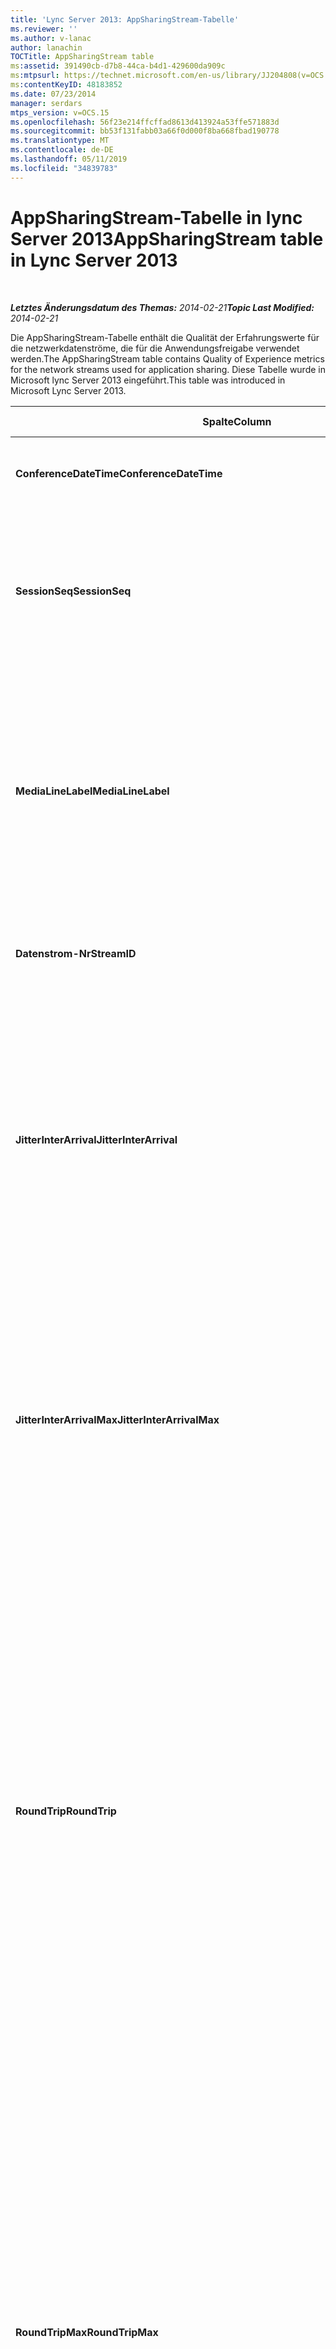 ```yaml
---
title: 'Lync Server 2013: AppSharingStream-Tabelle'
ms.reviewer: ''
ms.author: v-lanac
author: lanachin
TOCTitle: AppSharingStream table
ms:assetid: 391490cb-d7b8-44ca-b4d1-429600da909c
ms:mtpsurl: https://technet.microsoft.com/en-us/library/JJ204808(v=OCS.15)
ms:contentKeyID: 48183852
ms.date: 07/23/2014
manager: serdars
mtps_version: v=OCS.15
ms.openlocfilehash: 56f23e214ffcffad8613d413924a53ffe571883d
ms.sourcegitcommit: bb53f131fabb03a66f0d000f8ba668fbad190778
ms.translationtype: MT
ms.contentlocale: de-DE
ms.lasthandoff: 05/11/2019
ms.locfileid: "34839783"
---
```

<div data-xmlns="http://www.w3.org/1999/xhtml">

<div class="topic" data-xmlns="http://www.w3.org/1999/xhtml" data-msxsl="urn:schemas-microsoft-com:xslt" data-cs="http://msdn.microsoft.com/en-us/">

<div data-asp="http://msdn2.microsoft.com/asp">

# <a name="appsharingstream-table-in-lync-server-2013"></a><span data-ttu-id="c2d9e-102">AppSharingStream-Tabelle in lync Server 2013</span><span class="sxs-lookup"><span data-stu-id="c2d9e-102">AppSharingStream table in Lync Server 2013</span></span>

</div>

<div id="mainSection">

<div id="mainBody">

<span> </span>

<span data-ttu-id="c2d9e-103">_**Letztes Änderungsdatum des Themas:** 2014-02-21_</span><span class="sxs-lookup"><span data-stu-id="c2d9e-103">_**Topic Last Modified:** 2014-02-21_</span></span>

<span data-ttu-id="c2d9e-104">Die AppSharingStream-Tabelle enthält die Qualität der Erfahrungswerte für die netzwerkdatenströme, die für die Anwendungsfreigabe verwendet werden.</span><span class="sxs-lookup"><span data-stu-id="c2d9e-104">The AppSharingStream table contains Quality of Experience metrics for the network streams used for application sharing.</span></span> <span data-ttu-id="c2d9e-105">Diese Tabelle wurde in Microsoft lync Server 2013 eingeführt.</span><span class="sxs-lookup"><span data-stu-id="c2d9e-105">This table was introduced in Microsoft Lync Server 2013.</span></span>


<table>
<colgroup>
<col style="width: 25%" />
<col style="width: 25%" />
<col style="width: 25%" />
<col style="width: 25%" />
</colgroup>
<thead>
<tr class="header">
<th><span data-ttu-id="c2d9e-106"><strong>Spalte</strong></span><span class="sxs-lookup"><span data-stu-id="c2d9e-106"><strong>Column</strong></span></span></th>
<th><span data-ttu-id="c2d9e-107"><strong>Datentyp</strong></span><span class="sxs-lookup"><span data-stu-id="c2d9e-107"><strong>Data Type</strong></span></span></th>
<th><span data-ttu-id="c2d9e-108"><strong>Schlüssel/Index</strong></span><span class="sxs-lookup"><span data-stu-id="c2d9e-108"><strong>Key/Index</strong></span></span></th>
<th><span data-ttu-id="c2d9e-109"><strong>Details</strong></span><span class="sxs-lookup"><span data-stu-id="c2d9e-109"><strong>Details</strong></span></span></th>
</tr>
</thead>
<tbody>
<tr class="odd">
<td><p><span data-ttu-id="c2d9e-110"><strong>ConferenceDateTime</strong></span><span class="sxs-lookup"><span data-stu-id="c2d9e-110"><strong>ConferenceDateTime</strong></span></span></p></td>
<td><p><span data-ttu-id="c2d9e-111">DateTime</span><span class="sxs-lookup"><span data-stu-id="c2d9e-111">dateTime</span></span></p></td>
<td><p><span data-ttu-id="c2d9e-112">Primär, fremd</span><span class="sxs-lookup"><span data-stu-id="c2d9e-112">Primary, Foreign</span></span></p></td>
<td><p><span data-ttu-id="c2d9e-113">Das Datum und die Uhrzeit, zu der die Sitzung gestartet wurde.</span><span class="sxs-lookup"><span data-stu-id="c2d9e-113">Date and time that the session started.</span></span></p></td>
</tr>
<tr class="even">
<td><p><span data-ttu-id="c2d9e-114"><strong>SessionSeq</strong></span><span class="sxs-lookup"><span data-stu-id="c2d9e-114"><strong>SessionSeq</strong></span></span></p></td>
<td><p><span data-ttu-id="c2d9e-115">int</span><span class="sxs-lookup"><span data-stu-id="c2d9e-115">int</span></span></p></td>
<td><p><span data-ttu-id="c2d9e-116">Primär, fremd</span><span class="sxs-lookup"><span data-stu-id="c2d9e-116">Primary, Foreign</span></span></p></td>
<td><p><span data-ttu-id="c2d9e-117">Sequenzielle Kennung, die verwendet wird, um zwischen Sitzungen zu unterscheiden, die am gleichen Datum und zur gleichen Zeit gestartet wurden.</span><span class="sxs-lookup"><span data-stu-id="c2d9e-117">Sequential identifier used to distinguish between sessions that started on the same date and at the same time.</span></span></p></td>
</tr>
<tr class="odd">
<td><p><span data-ttu-id="c2d9e-118"><strong>MediaLineLabel</strong></span><span class="sxs-lookup"><span data-stu-id="c2d9e-118"><strong>MediaLineLabel</strong></span></span></p></td>
<td><p><span data-ttu-id="c2d9e-119">tinyint</span><span class="sxs-lookup"><span data-stu-id="c2d9e-119">tinyint</span></span></p></td>
<td><p><span data-ttu-id="c2d9e-120">Primär, fremd</span><span class="sxs-lookup"><span data-stu-id="c2d9e-120">Primary, Foreign</span></span></p></td>
<td><p><span data-ttu-id="c2d9e-121">Stellt den Typ der im Anruf verwendeten Videozeile dar.</span><span class="sxs-lookup"><span data-stu-id="c2d9e-121">Represents the type of video line used in the call.</span></span> <span data-ttu-id="c2d9e-122">Gültige Werte sind:</span><span class="sxs-lookup"><span data-stu-id="c2d9e-122">Allowed values are:</span></span></p>
<ul>
<li><p><span data-ttu-id="c2d9e-123">0 – Audio</span><span class="sxs-lookup"><span data-stu-id="c2d9e-123">0 – Audio</span></span></p></li>
<li><p><span data-ttu-id="c2d9e-124">1 – Video</span><span class="sxs-lookup"><span data-stu-id="c2d9e-124">1 – Video</span></span></p></li>
<li><p><span data-ttu-id="c2d9e-125">2 – Panorama Video</span><span class="sxs-lookup"><span data-stu-id="c2d9e-125">2 – Panoramic video</span></span></p></li>
<li><p><span data-ttu-id="c2d9e-126">3 – Anwendung/Desktop Freigabe</span><span class="sxs-lookup"><span data-stu-id="c2d9e-126">3 –Application/Desktop Sharing</span></span></p></li>
</ul></td>
</tr>
<tr class="even">
<td><p><span data-ttu-id="c2d9e-127"><strong>Datenstrom-Nr</strong></span><span class="sxs-lookup"><span data-stu-id="c2d9e-127"><strong>StreamID</strong></span></span></p></td>
<td><p><span data-ttu-id="c2d9e-128">int</span><span class="sxs-lookup"><span data-stu-id="c2d9e-128">int</span></span></p></td>
<td><p><span data-ttu-id="c2d9e-129">Primary</span><span class="sxs-lookup"><span data-stu-id="c2d9e-129">Primary</span></span></p></td>
<td><p><span data-ttu-id="c2d9e-130">Eindeutiger Bezeichner des Anwendungsfreigabe Datenstroms.</span><span class="sxs-lookup"><span data-stu-id="c2d9e-130">Unique identifier of the application sharing stream.</span></span></p></td>
</tr>
<tr class="odd">
<td><p><span data-ttu-id="c2d9e-131"><strong>JitterInterArrival</strong></span><span class="sxs-lookup"><span data-stu-id="c2d9e-131"><strong>JitterInterArrival</strong></span></span></p></td>
<td><p><span data-ttu-id="c2d9e-132">int</span><span class="sxs-lookup"><span data-stu-id="c2d9e-132">int</span></span></p></td>
<td></td>
<td><p><span data-ttu-id="c2d9e-133">Der durchschnittliche Jitter, der zwischen dem Eintreffen von RTP-Paketen ermittelt wurde.</span><span class="sxs-lookup"><span data-stu-id="c2d9e-133">Average jitter detected between RTP packet arrivals.</span></span> <span data-ttu-id="c2d9e-134">(Jitter ist ein Maß für die &quot;Zittern&quot; eines Anrufs.) Starke Jitterwerte werden in der Regel durch Überlastung oder einen überladenen Medienserver verursacht, was zu verzerrten oder verlorenen Audiodaten führt.</span><span class="sxs-lookup"><span data-stu-id="c2d9e-134">(Jitter is a measure of the &quot;shakiness&quot; of a call.) High jitter values are typically caused by congestion or an overloaded media server, and result in distorted or lost audio.</span></span></p></td>
</tr>
<tr class="even">
<td><p><span data-ttu-id="c2d9e-135"><strong>JitterInterArrivalMax</strong></span><span class="sxs-lookup"><span data-stu-id="c2d9e-135"><strong>JitterInterArrivalMax</strong></span></span></p></td>
<td><p><span data-ttu-id="c2d9e-136">int</span><span class="sxs-lookup"><span data-stu-id="c2d9e-136">int</span></span></p></td>
<td></td>
<td><p><span data-ttu-id="c2d9e-137">Maximaler Jitter zwischen den Ankünften des RTP-Pakets.</span><span class="sxs-lookup"><span data-stu-id="c2d9e-137">Maximum jitter detected between RTP packet arrivals.</span></span> <span data-ttu-id="c2d9e-138">(Jitter ist ein Maß für die &quot;Zittern&quot; eines Anrufs.) Starke Jitterwerte werden in der Regel durch Überlastung oder einen überladenen Medienserver verursacht, was zu verzerrten oder verlorenen Audiodaten führt.</span><span class="sxs-lookup"><span data-stu-id="c2d9e-138">(Jitter is a measure of the &quot;shakiness&quot; of a call.) High jitter values are typically caused by congestion or an overloaded media server, and result in distorted or lost audio.</span></span></p></td>
</tr>
<tr class="odd">
<td><p><span data-ttu-id="c2d9e-139"><strong>RoundTrip</strong></span><span class="sxs-lookup"><span data-stu-id="c2d9e-139"><strong>RoundTrip</strong></span></span></p></td>
<td><p><span data-ttu-id="c2d9e-140">int</span><span class="sxs-lookup"><span data-stu-id="c2d9e-140">int</span></span></p></td>
<td></td>
<td><p><span data-ttu-id="c2d9e-p105">Die durchschnittliche Zeit (in Millisekunden), die ein RTP-Paket (Real-Time Transport-Protokoll) benötigt, um zu einem anderen Endpunkt und wieder zurück zu gelangen. Eine Roundtripzeit von 200 ms oder weniger gilt als akzeptable Qualität.</span><span class="sxs-lookup"><span data-stu-id="c2d9e-p105">Average amount of (in milliseconds) required for a Real-Time Transport Protocol packet to travel to another endpoint and then back. Round-trip times of 200 milliseconds or less are considered of acceptable quality.</span></span></p>
<p><span data-ttu-id="c2d9e-p106">Hohe Roundtripwerte können durch internationale Anrufweiterleitung, eine falsche Routingkonfiguration oder einen überlasteten Medienserver verursacht werden. Sie führen zu Problemen bei bidirektionalen Echtzeit-Audiounterhaltungen.</span><span class="sxs-lookup"><span data-stu-id="c2d9e-p106">High round-trip values can be caused by international call routing; a routing misconfiguration; or an overloaded media server. High round-trip times result in difficulties with two-way, real-time audio conversations.</span></span></p></td>
</tr>
<tr class="even">
<td><p><span data-ttu-id="c2d9e-145"><strong>RoundTripMax</strong></span><span class="sxs-lookup"><span data-stu-id="c2d9e-145"><strong>RoundTripMax</strong></span></span></p></td>
<td><p><span data-ttu-id="c2d9e-146">int</span><span class="sxs-lookup"><span data-stu-id="c2d9e-146">int</span></span></p></td>
<td></td>
<td><p><span data-ttu-id="c2d9e-147">Der Höchstbetrag (in Millisekunden), der für ein echt Zeit Transport Protokoll Paket erforderlich ist, um zu einem anderen Endpunkt zu wechseln und dann zurückzukehren.</span><span class="sxs-lookup"><span data-stu-id="c2d9e-147">Maximum amount of (in milliseconds) required for a Real-Time Transport Protocol packet to travel to another endpoint and then back.</span></span> <span data-ttu-id="c2d9e-148">Eine Roundtripzeit von 200 ms oder weniger gilt als akzeptable Qualität.</span><span class="sxs-lookup"><span data-stu-id="c2d9e-148">Round-trip times of 200 milliseconds or less are considered of acceptable quality.</span></span></p>
<p><span data-ttu-id="c2d9e-p108">Hohe Roundtripwerte können durch internationale Anrufweiterleitung, eine falsche Routingkonfiguration oder einen überlasteten Medienserver verursacht werden. Sie führen zu Problemen bei bidirektionalen Echtzeit-Audiounterhaltungen.</span><span class="sxs-lookup"><span data-stu-id="c2d9e-p108">High round-trip values can be caused by international call routing; a routing misconfiguration; or an overloaded media server. High round-trip times result in difficulties with two-way, real-time audio conversations.</span></span></p></td>
</tr>
<tr class="odd">
<td><p><span data-ttu-id="c2d9e-151"><strong>PacketLossRate</strong></span><span class="sxs-lookup"><span data-stu-id="c2d9e-151"><strong>PacketLossRate</strong></span></span></p></td>
<td><p><span data-ttu-id="c2d9e-152">float</span><span class="sxs-lookup"><span data-stu-id="c2d9e-152">float</span></span></p></td>
<td></td>
<td><p><span data-ttu-id="c2d9e-p109">Die durchschnittliche Rate an RTP-Paketverlusten (Real-Time Transport-Protokoll; ein Protokoll für die Übertragung von Audio und Video über das Internet). Zu Paketverlusten kommt es, wenn RTP-Pakete ihr Ziel nicht erreichen. Hohe Verlustraten werden allgemein durch Überlastung, zu geringe Bandbreite, Funknetzüberlastung oder -interferenzen oder durch einen überlasteten Medienserver verursacht. Paketverluste führen in der Regel zu verzerrter oder unterbrochener Sprachübertragung.</span><span class="sxs-lookup"><span data-stu-id="c2d9e-p109">Average rate of Real-Time Transport Protocol (RTP) packet loss. (Packet loss occurs when RTP packets, a protocol used for transmitting audio and video across the Internet, failed to reach their destination.) High loss rates are generally caused by congestion; lack of bandwidth; wireless congestion or interference; or an overloaded media server. Packet loss typically results in distorted or lost audio.</span></span></p></td>
</tr>
<tr class="even">
<td><p><span data-ttu-id="c2d9e-156"><strong>PacketLossRateMax</strong></span><span class="sxs-lookup"><span data-stu-id="c2d9e-156"><strong>PacketLossRateMax</strong></span></span></p></td>
<td><p><span data-ttu-id="c2d9e-157">float</span><span class="sxs-lookup"><span data-stu-id="c2d9e-157">float</span></span></p></td>
<td></td>
<td><p><span data-ttu-id="c2d9e-158">Maximale Rate des RTP-Paketverlusts (Real-Time Transport Protocol).</span><span class="sxs-lookup"><span data-stu-id="c2d9e-158">Maximum rate of Real-Time Transport Protocol (RTP) packet loss.</span></span> <span data-ttu-id="c2d9e-159">(Paketverlust tritt auf, wenn RTP-Pakete, ein Protokoll, das für die Übertragung von Audio und Video über das Internet verwendet wird, das Ziel nicht erreicht haben.) In der Regel sind die großen Verlustraten auf Engpässe zurückzuführen. mangelnde Bandbreite; WLAN-Überlastung oder Störungen; oder einen überladenen Medienserver.</span><span class="sxs-lookup"><span data-stu-id="c2d9e-159">(Packet loss occurs when RTP packets, a protocol used for transmitting audio and video across the Internet, failed to reach their destination.) High loss rates are generally caused by congestion; lack of bandwidth; wireless congestion or interference; or an overloaded media server.</span></span> <span data-ttu-id="c2d9e-160">Paketverluste führen in der Regel zu verzerrter oder unterbrochener Sprachübertragung.</span><span class="sxs-lookup"><span data-stu-id="c2d9e-160">Packet loss typically results in distorted or lost audio.</span></span></p></td>
</tr>
<tr class="odd">
<td><p><span data-ttu-id="c2d9e-161"><strong>PacketUtilization</strong></span><span class="sxs-lookup"><span data-stu-id="c2d9e-161"><strong>PacketUtilization</strong></span></span></p></td>
<td><p><span data-ttu-id="c2d9e-162">int</span><span class="sxs-lookup"><span data-stu-id="c2d9e-162">int</span></span></p></td>
<td></td>
<td><p><span data-ttu-id="c2d9e-163">Die Anzahl der gesendeten Pakete.</span><span class="sxs-lookup"><span data-stu-id="c2d9e-163">Number of packets sent.</span></span></p></td>
</tr>
<tr class="even">
<td><p><span data-ttu-id="c2d9e-164"><strong>Bandbreite</strong></span><span class="sxs-lookup"><span data-stu-id="c2d9e-164"><strong>BandwidthEst</strong></span></span></p></td>
<td><p><span data-ttu-id="c2d9e-165">int</span><span class="sxs-lookup"><span data-stu-id="c2d9e-165">int</span></span></p></td>
<td></td>
<td><p><span data-ttu-id="c2d9e-166">Geschätzte einseitige Bandbreite, die am Ende der Sitzung zur Verfügung steht.</span><span class="sxs-lookup"><span data-stu-id="c2d9e-166">Estimated one-way bandwidth available at the end of the session.</span></span> <span data-ttu-id="c2d9e-167">In Bits pro Sekunde gemeldet.</span><span class="sxs-lookup"><span data-stu-id="c2d9e-167">Reported in bits per second.</span></span></p></td>
</tr>
<tr class="odd">
<td><p><span data-ttu-id="c2d9e-168"><strong>AppSharingPayloadDescription</strong></span><span class="sxs-lookup"><span data-stu-id="c2d9e-168"><strong>AppSharingPayloadDescription</strong></span></span></p></td>
<td><p><span data-ttu-id="c2d9e-169">int</span><span class="sxs-lookup"><span data-stu-id="c2d9e-169">int</span></span></p></td>
<td></td>
<td><p><span data-ttu-id="c2d9e-170">Beschreibung der Anwendungsfreigabe Nutzlast.</span><span class="sxs-lookup"><span data-stu-id="c2d9e-170">Description of the application sharing payload.</span></span></p></td>
</tr>
<tr class="even">
<td><p><span data-ttu-id="c2d9e-171"><strong>RelativeOneWayTotal</strong></span><span class="sxs-lookup"><span data-stu-id="c2d9e-171"><strong>RelativeOneWayTotal</strong></span></span></p></td>
<td><p><span data-ttu-id="c2d9e-172">float</span><span class="sxs-lookup"><span data-stu-id="c2d9e-172">float</span></span></p></td>
<td></td>
<td><p><span data-ttu-id="c2d9e-173">Gesamtzahl der unidirektionalen Latenzzeit.</span><span class="sxs-lookup"><span data-stu-id="c2d9e-173">Total amount of one-way latency.</span></span> <span data-ttu-id="c2d9e-174">Die relative unidirektionale Latenz misst die Verzögerung zwischen dem Client und dem Server.</span><span class="sxs-lookup"><span data-stu-id="c2d9e-174">Relative one-way latency measures the delay between the client and the server.</span></span></p></td>
</tr>
<tr class="odd">
<td><p><span data-ttu-id="c2d9e-175"><strong>RelativeOneWayAverage</strong></span><span class="sxs-lookup"><span data-stu-id="c2d9e-175"><strong>RelativeOneWayAverage</strong></span></span></p></td>
<td><p><span data-ttu-id="c2d9e-176">float</span><span class="sxs-lookup"><span data-stu-id="c2d9e-176">float</span></span></p></td>
<td></td>
<td><p><span data-ttu-id="c2d9e-177">Durchschnittliche Anzahl der unidirektionalen Latenzzeit.</span><span class="sxs-lookup"><span data-stu-id="c2d9e-177">Average amount of one-way latency.</span></span> <span data-ttu-id="c2d9e-178">Die relative unidirektionale Latenz misst die Verzögerung zwischen dem Client und dem Server.</span><span class="sxs-lookup"><span data-stu-id="c2d9e-178">Relative one-way latency measures the delay between the client and the server.</span></span></p></td>
</tr>
<tr class="even">
<td><p><span data-ttu-id="c2d9e-179"><strong>RelativeOneWayMax</strong></span><span class="sxs-lookup"><span data-stu-id="c2d9e-179"><strong>RelativeOneWayMax</strong></span></span></p></td>
<td><p><span data-ttu-id="c2d9e-180">float</span><span class="sxs-lookup"><span data-stu-id="c2d9e-180">float</span></span></p></td>
<td></td>
<td><p><span data-ttu-id="c2d9e-181">Maximale Anzahl von unidirektionalen Latenzzeiten.</span><span class="sxs-lookup"><span data-stu-id="c2d9e-181">Maximum amount of one-way latency.</span></span> <span data-ttu-id="c2d9e-182">Die relative unidirektionale Latenz misst die Verzögerung zwischen dem Client und dem Server.</span><span class="sxs-lookup"><span data-stu-id="c2d9e-182">Relative one-way latency measures the delay between the client and the server.</span></span></p></td>
</tr>
<tr class="odd">
<td><p><span data-ttu-id="c2d9e-183"><strong>RelativeOneWayBurstOccurrences</strong></span><span class="sxs-lookup"><span data-stu-id="c2d9e-183"><strong>RelativeOneWayBurstOccurrences</strong></span></span></p></td>
<td><p><span data-ttu-id="c2d9e-184">int</span><span class="sxs-lookup"><span data-stu-id="c2d9e-184">int</span></span></p></td>
<td></td>
<td><p><span data-ttu-id="c2d9e-185">Gesamtzahl der einseitigen Burst-Ereignisse.</span><span class="sxs-lookup"><span data-stu-id="c2d9e-185">Total one-way burst occurrences.</span></span> <span data-ttu-id="c2d9e-186">Eine "bursty"-Übertragung ist eine Übertragung, bei der Daten in unvorhersehbaren Bursts im Gegensatz zu einem unveränderlichen Datenstrom fließen.</span><span class="sxs-lookup"><span data-stu-id="c2d9e-186">A “bursty” transmission is a transmission where data flows in unpredictable bursts as opposed to a steady stream.</span></span> <span data-ttu-id="c2d9e-187">Diese Metrik misst den Datenfluss zwischen dem Client und dem Server.</span><span class="sxs-lookup"><span data-stu-id="c2d9e-187">This metric measures data flow between the client and the server.</span></span></p></td>
</tr>
<tr class="even">
<td><p><span data-ttu-id="c2d9e-188"><strong>RelativeOneWayBurstDensity</strong></span><span class="sxs-lookup"><span data-stu-id="c2d9e-188"><strong>RelativeOneWayBurstDensity</strong></span></span></p></td>
<td><p><span data-ttu-id="c2d9e-189">float</span><span class="sxs-lookup"><span data-stu-id="c2d9e-189">float</span></span></p></td>
<td></td>
<td><p><span data-ttu-id="c2d9e-190">Totale unidirektionale Burst Dichte.</span><span class="sxs-lookup"><span data-stu-id="c2d9e-190">Total one-way burst density.</span></span> <span data-ttu-id="c2d9e-191">Eine "bursty"-Übertragung ist eine Übertragung, bei der Daten in unvorhersehbaren Bursts im Gegensatz zu einem unveränderlichen Datenstrom fließen.</span><span class="sxs-lookup"><span data-stu-id="c2d9e-191">A “bursty” transmission is a transmission where data flows in unpredictable bursts as opposed to a steady stream.</span></span> <span data-ttu-id="c2d9e-192">Diese Metrik misst den Datenfluss zwischen dem Client und dem Server.</span><span class="sxs-lookup"><span data-stu-id="c2d9e-192">This metric measures data flow between the client and the server.</span></span></p></td>
</tr>
<tr class="odd">
<td><p><span data-ttu-id="c2d9e-193"><strong>RelativeOneWayBurstDuration</strong></span><span class="sxs-lookup"><span data-stu-id="c2d9e-193"><strong>RelativeOneWayBurstDuration</strong></span></span></p></td>
<td><p><span data-ttu-id="c2d9e-194">float</span><span class="sxs-lookup"><span data-stu-id="c2d9e-194">float</span></span></p></td>
<td></td>
<td><p><span data-ttu-id="c2d9e-195">Gesamtdauer des einseitigen Bursts.</span><span class="sxs-lookup"><span data-stu-id="c2d9e-195">Total one-way burst duration.</span></span> <span data-ttu-id="c2d9e-196">Eine "bursty"-Übertragung ist eine Übertragung, bei der Daten in unvorhersehbaren Bursts im Gegensatz zu einem unveränderlichen Datenstrom fließen.</span><span class="sxs-lookup"><span data-stu-id="c2d9e-196">A “bursty” transmission is a transmission where data flows in unpredictable bursts as opposed to a steady stream.</span></span> <span data-ttu-id="c2d9e-197">Diese Metrik misst den Datenfluss zwischen dem Client und dem Server.</span><span class="sxs-lookup"><span data-stu-id="c2d9e-197">This metric measures data flow between the client and the server.</span></span></p></td>
</tr>
<tr class="even">
<td><p><span data-ttu-id="c2d9e-198"><strong>RelativeOneWayGapOccurrences</strong></span><span class="sxs-lookup"><span data-stu-id="c2d9e-198"><strong>RelativeOneWayGapOccurrences</strong></span></span></p></td>
<td><p><span data-ttu-id="c2d9e-199">int</span><span class="sxs-lookup"><span data-stu-id="c2d9e-199">int</span></span></p></td>
<td></td>
<td><p><span data-ttu-id="c2d9e-200">Gesamtanzahl der einseitigen Lücken.</span><span class="sxs-lookup"><span data-stu-id="c2d9e-200">Total one-way gap occurrences.</span></span> <span data-ttu-id="c2d9e-201">Eine "bursty"-Übertragung ist eine Übertragung, bei der Daten in unvorhersehbaren Bursts im Gegensatz zu einem unveränderlichen Datenstrom fließen. Lücken deuten auf Verzögerungen zwischen diesen Bursts hin.</span><span class="sxs-lookup"><span data-stu-id="c2d9e-201">A “bursty” transmission is a transmission where data flows in unpredictable bursts as opposed to a steady stream; gaps indicate delays between these bursts.</span></span> <span data-ttu-id="c2d9e-202">Diese Metrik misst den Datenfluss zwischen dem Client und dem Server.</span><span class="sxs-lookup"><span data-stu-id="c2d9e-202">This metric measures data flow between the client and the server.</span></span></p></td>
</tr>
<tr class="odd">
<td><p><span data-ttu-id="c2d9e-203"><strong>RelativeOneWayGapDensity</strong></span><span class="sxs-lookup"><span data-stu-id="c2d9e-203"><strong>RelativeOneWayGapDensity</strong></span></span></p></td>
<td><p><span data-ttu-id="c2d9e-204">float</span><span class="sxs-lookup"><span data-stu-id="c2d9e-204">float</span></span></p></td>
<td></td>
<td><p><span data-ttu-id="c2d9e-205">Gesamtdichte für einseitigen Abstand.</span><span class="sxs-lookup"><span data-stu-id="c2d9e-205">Total one-way gap density.</span></span> <span data-ttu-id="c2d9e-206">Eine "bursty"-Übertragung ist eine Übertragung, bei der Daten in unvorhersehbaren Bursts im Gegensatz zu einem unveränderlichen Datenstrom fließen. Lücken deuten auf Verzögerungen zwischen diesen Bursts hin.</span><span class="sxs-lookup"><span data-stu-id="c2d9e-206">A “bursty” transmission is a transmission where data flows in unpredictable bursts as opposed to a steady stream; gaps indicate delays between these bursts.</span></span> <span data-ttu-id="c2d9e-207">Diese Metrik misst den Datenfluss zwischen dem Client und dem Server.</span><span class="sxs-lookup"><span data-stu-id="c2d9e-207">This metric measures data flow between the client and the server.</span></span></p></td>
</tr>
<tr class="even">
<td><p><span data-ttu-id="c2d9e-208"><strong>RelativeOneWayGapDuration</strong></span><span class="sxs-lookup"><span data-stu-id="c2d9e-208"><strong>RelativeOneWayGapDuration</strong></span></span></p></td>
<td><p><span data-ttu-id="c2d9e-209">float</span><span class="sxs-lookup"><span data-stu-id="c2d9e-209">float</span></span></p></td>
<td></td>
<td><p><span data-ttu-id="c2d9e-210">Gesamtdauer der einseitigen Lücke</span><span class="sxs-lookup"><span data-stu-id="c2d9e-210">Total one-way gap duration.</span></span> <span data-ttu-id="c2d9e-211">Eine "bursty"-Übertragung ist eine Übertragung, bei der Daten in unvorhersehbaren Bursts im Gegensatz zu einem unveränderlichen Datenstrom fließen. Lücken deuten auf Verzögerungen zwischen diesen Bursts hin.</span><span class="sxs-lookup"><span data-stu-id="c2d9e-211">A “bursty” transmission is a transmission where data flows in unpredictable bursts as opposed to a steady stream; gaps indicate delays between these bursts.</span></span> <span data-ttu-id="c2d9e-212">Diese Metrik misst den Datenfluss zwischen dem Client und dem Server.</span><span class="sxs-lookup"><span data-stu-id="c2d9e-212">This metric measures data flow between the client and the server.</span></span></p></td>
</tr>
<tr class="odd">
<td><p><span data-ttu-id="c2d9e-213"><strong>ApplicationSharingType</strong></span><span class="sxs-lookup"><span data-stu-id="c2d9e-213"><strong>ApplicationSharingType</strong></span></span></p></td>
<td><p><span data-ttu-id="c2d9e-214">varChar (256)</span><span class="sxs-lookup"><span data-stu-id="c2d9e-214">varChar(256)</span></span></p></td>
<td></td>
<td><p><span data-ttu-id="c2d9e-215">Anwendungsrolle (mitbenutzender oder Viewer) und Inhaltstyp.</span><span class="sxs-lookup"><span data-stu-id="c2d9e-215">Application role (Sharer or Viewer) and content type.</span></span></p></td>
</tr>
<tr class="even">
<td><p><span data-ttu-id="c2d9e-216"><strong>RDPTileProcessingLatencyTotal</strong></span><span class="sxs-lookup"><span data-stu-id="c2d9e-216"><strong>RDPTileProcessingLatencyTotal</strong></span></span></p></td>
<td><p><span data-ttu-id="c2d9e-217">float</span><span class="sxs-lookup"><span data-stu-id="c2d9e-217">float</span></span></p></td>
<td></td>
<td><p><span data-ttu-id="c2d9e-218">Gesamtverarbeitungszeit für RDP-Kacheln (Remote Desktop Protocol).</span><span class="sxs-lookup"><span data-stu-id="c2d9e-218">Total processing time for remote desktop protocol (RDP) tiles.</span></span> <span data-ttu-id="c2d9e-219">Eine höhere Gesamtsumme entspricht einer längeren Verzögerung bei der Anzeige.</span><span class="sxs-lookup"><span data-stu-id="c2d9e-219">A higher total equates to a longer delay in the viewing experience.</span></span></p></td>
</tr>
<tr class="odd">
<td><p><span data-ttu-id="c2d9e-220"><strong>RDPTileProcessingLatencyAverage</strong></span><span class="sxs-lookup"><span data-stu-id="c2d9e-220"><strong>RDPTileProcessingLatencyAverage</strong></span></span></p></td>
<td><p><span data-ttu-id="c2d9e-221">float</span><span class="sxs-lookup"><span data-stu-id="c2d9e-221">float</span></span></p></td>
<td></td>
<td><p><span data-ttu-id="c2d9e-222">Durchschnittliche Verarbeitungszeit für RDP-Kacheln (Remote Desktop Protocol).</span><span class="sxs-lookup"><span data-stu-id="c2d9e-222">Average processing time for remote desktop protocol (RDP) tiles.</span></span> <span data-ttu-id="c2d9e-223">Eine höhere Gesamtsumme entspricht einer längeren Verzögerung bei der Anzeige.</span><span class="sxs-lookup"><span data-stu-id="c2d9e-223">A higher total equates to a longer delay in the viewing experience.</span></span></p></td>
</tr>
<tr class="even">
<td><p><span data-ttu-id="c2d9e-224"><strong>RDPTileProcessingLatencyMax</strong></span><span class="sxs-lookup"><span data-stu-id="c2d9e-224"><strong>RDPTileProcessingLatencyMax</strong></span></span></p></td>
<td><p><span data-ttu-id="c2d9e-225">float</span><span class="sxs-lookup"><span data-stu-id="c2d9e-225">float</span></span></p></td>
<td></td>
<td><p><span data-ttu-id="c2d9e-226">Maximale Verarbeitungszeit für RDP-Kacheln (Remote Desktop Protocol).</span><span class="sxs-lookup"><span data-stu-id="c2d9e-226">Maximum processing time for remote desktop protocol (RDP) tiles.</span></span> <span data-ttu-id="c2d9e-227">Eine höhere Gesamtsumme entspricht einer längeren Verzögerung bei der Anzeige.</span><span class="sxs-lookup"><span data-stu-id="c2d9e-227">A higher total equates to a longer delay in the viewing experience.</span></span></p></td>
</tr>
<tr class="odd">
<td><p><span data-ttu-id="c2d9e-228"><strong>RDPTileProcessingLatencyBurstOccurrences</strong></span><span class="sxs-lookup"><span data-stu-id="c2d9e-228"><strong>RDPTileProcessingLatencyBurstOccurrences</strong></span></span></p></td>
<td><p><span data-ttu-id="c2d9e-229">int</span><span class="sxs-lookup"><span data-stu-id="c2d9e-229">int</span></span></p></td>
<td></td>
<td><p><span data-ttu-id="c2d9e-230">Burst-Vorkommen in der Verarbeitungszeit für RDP-Kacheln (Remote Desktop Protocol).</span><span class="sxs-lookup"><span data-stu-id="c2d9e-230">Burst occurrences in the processing time for remote desktop protocol (RDP) tiles.</span></span> <span data-ttu-id="c2d9e-231">Eine "bursty"-Übertragung ist eine Übertragung, bei der Daten in unvorhersehbaren Bursts im Gegensatz zu einem unveränderlichen Datenstrom fließen.</span><span class="sxs-lookup"><span data-stu-id="c2d9e-231">A “bursty” transmission is a transmission where data flows in unpredictable bursts as opposed to a steady stream.</span></span></p></td>
</tr>
<tr class="even">
<td><p><span data-ttu-id="c2d9e-232"><strong>RDPTileProcessingLatencyBurstDensity</strong></span><span class="sxs-lookup"><span data-stu-id="c2d9e-232"><strong>RDPTileProcessingLatencyBurstDensity</strong></span></span></p></td>
<td><p><span data-ttu-id="c2d9e-233">float</span><span class="sxs-lookup"><span data-stu-id="c2d9e-233">float</span></span></p></td>
<td></td>
<td><p><span data-ttu-id="c2d9e-234">Burst Dichte in der Verarbeitungszeit für RDP-Kacheln (Remote Desktop Protocol).</span><span class="sxs-lookup"><span data-stu-id="c2d9e-234">Burst density in the processing time for remote desktop protocol (RDP) tiles.</span></span> <span data-ttu-id="c2d9e-235">Eine "bursty"-Übertragung ist eine Übertragung, bei der Daten in unvorhersehbaren Bursts im Gegensatz zu einem unveränderlichen Datenstrom fließen.</span><span class="sxs-lookup"><span data-stu-id="c2d9e-235">A “bursty” transmission is a transmission where data flows in unpredictable bursts as opposed to a steady stream.</span></span></p></td>
</tr>
<tr class="odd">
<td><p><span data-ttu-id="c2d9e-236"><strong>RDPTileProcessingLatencyBurstDuration</strong></span><span class="sxs-lookup"><span data-stu-id="c2d9e-236"><strong>RDPTileProcessingLatencyBurstDuration</strong></span></span></p></td>
<td><p><span data-ttu-id="c2d9e-237">float</span><span class="sxs-lookup"><span data-stu-id="c2d9e-237">float</span></span></p></td>
<td></td>
<td><p><span data-ttu-id="c2d9e-238">Burst Dauer in der Verarbeitungszeit für RDP-Kacheln (Remote Desktop Protocol).</span><span class="sxs-lookup"><span data-stu-id="c2d9e-238">Burst duration in the processing time for remote desktop protocol (RDP) tiles.</span></span> <span data-ttu-id="c2d9e-239">Eine "bursty"-Übertragung ist eine Übertragung, bei der Daten in unvorhersehbaren Bursts im Gegensatz zu einem unveränderlichen Datenstrom fließen.</span><span class="sxs-lookup"><span data-stu-id="c2d9e-239">A “bursty” transmission is a transmission where data flows in unpredictable bursts as opposed to a steady stream.</span></span></p></td>
</tr>
<tr class="even">
<td><p><span data-ttu-id="c2d9e-240"><strong>RDPTileProcessingLatencyGapOccurrences</strong></span><span class="sxs-lookup"><span data-stu-id="c2d9e-240"><strong>RDPTileProcessingLatencyGapOccurrences</strong></span></span></p></td>
<td><p><span data-ttu-id="c2d9e-241">int</span><span class="sxs-lookup"><span data-stu-id="c2d9e-241">int</span></span></p></td>
<td></td>
<td><p><span data-ttu-id="c2d9e-242">Lücken Vorkommen in der Verarbeitungszeit für RDP-Kacheln (Remote Desktop Protocol).</span><span class="sxs-lookup"><span data-stu-id="c2d9e-242">Gap occurrences in the processing time for remote desktop protocol (RDP) tiles.</span></span></p></td>
</tr>
<tr class="odd">
<td><p><span data-ttu-id="c2d9e-243"><strong>RDPTileProcessingLatencyGapDensity</strong></span><span class="sxs-lookup"><span data-stu-id="c2d9e-243"><strong>RDPTileProcessingLatencyGapDensity</strong></span></span></p></td>
<td><p><span data-ttu-id="c2d9e-244">float</span><span class="sxs-lookup"><span data-stu-id="c2d9e-244">float</span></span></p></td>
<td></td>
<td><p><span data-ttu-id="c2d9e-245">Lücken Dichte in der Verarbeitungszeit für RDP-Kacheln (Remote Desktop Protocol).</span><span class="sxs-lookup"><span data-stu-id="c2d9e-245">Gap density in the processing time for remote desktop protocol (RDP) tiles.</span></span> <span data-ttu-id="c2d9e-246">Eine geringe Spalt Dichte entspricht einer besseren Anzeige Erfahrung.</span><span class="sxs-lookup"><span data-stu-id="c2d9e-246">Low gap density equates to a better viewing experience.</span></span></p></td>
</tr>
<tr class="even">
<td><p><span data-ttu-id="c2d9e-247"><strong>RDPTileProcessingLatencyGapDuration</strong></span><span class="sxs-lookup"><span data-stu-id="c2d9e-247"><strong>RDPTileProcessingLatencyGapDuration</strong></span></span></p></td>
<td><p><span data-ttu-id="c2d9e-248">float</span><span class="sxs-lookup"><span data-stu-id="c2d9e-248">float</span></span></p></td>
<td></td>
<td><p><span data-ttu-id="c2d9e-249">Lücken Dauer in der Verarbeitungszeit für RDP-Kacheln (Remote Desktop Protocol).</span><span class="sxs-lookup"><span data-stu-id="c2d9e-249">Gap duration in the processing time for remote desktop protocol (RDP) tiles.</span></span> <span data-ttu-id="c2d9e-250">Kurze Lücken dauern sind mit einer besseren Anzeige Erfahrung identisch.</span><span class="sxs-lookup"><span data-stu-id="c2d9e-250">Short gap durations equate to a better viewing experience.</span></span></p></td>
</tr>
<tr class="odd">
<td><p><span data-ttu-id="c2d9e-251"><strong>CaptureTileRateTotal</strong></span><span class="sxs-lookup"><span data-stu-id="c2d9e-251"><strong>CaptureTileRateTotal</strong></span></span></p></td>
<td><p><span data-ttu-id="c2d9e-252">float</span><span class="sxs-lookup"><span data-stu-id="c2d9e-252">float</span></span></p></td>
<td></td>
<td><p><span data-ttu-id="c2d9e-253">Gesamtrate der erfassten Kacheln (in Kacheln pro Sekunde)</span><span class="sxs-lookup"><span data-stu-id="c2d9e-253">Total rate of captured tiles (in tiles per second).</span></span></p></td>
</tr>
<tr class="even">
<td><p><span data-ttu-id="c2d9e-254"><strong>CaptureTileRateAverage</strong></span><span class="sxs-lookup"><span data-stu-id="c2d9e-254"><strong>CaptureTileRateAverage</strong></span></span></p></td>
<td><p><span data-ttu-id="c2d9e-255">float</span><span class="sxs-lookup"><span data-stu-id="c2d9e-255">float</span></span></p></td>
<td></td>
<td><p><span data-ttu-id="c2d9e-256">Durchschnittliche Rate der erfassten Kacheln (in Kacheln pro Sekunde)</span><span class="sxs-lookup"><span data-stu-id="c2d9e-256">Average rate of captured tiles (in tiles per second).</span></span></p></td>
</tr>
<tr class="odd">
<td><p><span data-ttu-id="c2d9e-257"><strong>CaptureTileRateMax</strong></span><span class="sxs-lookup"><span data-stu-id="c2d9e-257"><strong>CaptureTileRateMax</strong></span></span></p></td>
<td><p><span data-ttu-id="c2d9e-258">float</span><span class="sxs-lookup"><span data-stu-id="c2d9e-258">float</span></span></p></td>
<td></td>
<td><p><span data-ttu-id="c2d9e-259">Maximale Rate der erfassten Kacheln (in Kacheln pro Sekunde)</span><span class="sxs-lookup"><span data-stu-id="c2d9e-259">Maximum rate of captured tiles (in tiles per second).</span></span></p></td>
</tr>
<tr class="even">
<td><p><span data-ttu-id="c2d9e-260"><strong>CaptureTileRateBurstOccurrences</strong></span><span class="sxs-lookup"><span data-stu-id="c2d9e-260"><strong>CaptureTileRateBurstOccurrences</strong></span></span></p></td>
<td><p><span data-ttu-id="c2d9e-261">in t</span><span class="sxs-lookup"><span data-stu-id="c2d9e-261">in t</span></span></p></td>
<td></td>
<td><p><span data-ttu-id="c2d9e-262">Burst-Vorkommen in der Rate der erfassten Kacheln (in Kacheln pro Sekunde)</span><span class="sxs-lookup"><span data-stu-id="c2d9e-262">Burst occurrences in the rate of captured tiles (in tiles per second).</span></span></p></td>
</tr>
<tr class="odd">
<td><p><span data-ttu-id="c2d9e-263"><strong>CaptureTileRateBurstDensity</strong></span><span class="sxs-lookup"><span data-stu-id="c2d9e-263"><strong>CaptureTileRateBurstDensity</strong></span></span></p></td>
<td><p><span data-ttu-id="c2d9e-264">float</span><span class="sxs-lookup"><span data-stu-id="c2d9e-264">float</span></span></p></td>
<td></td>
<td><p><span data-ttu-id="c2d9e-265">Burst Dichte in der Rate der aufgenommenen Kacheln (in Kacheln pro Sekunde)</span><span class="sxs-lookup"><span data-stu-id="c2d9e-265">Burst density in the rate of captured tiles (in tiles per second).</span></span></p></td>
</tr>
<tr class="even">
<td><p><span data-ttu-id="c2d9e-266"><strong>CaptureTileRateBurstDuration</strong></span><span class="sxs-lookup"><span data-stu-id="c2d9e-266"><strong>CaptureTileRateBurstDuration</strong></span></span></p></td>
<td><p><span data-ttu-id="c2d9e-267">float</span><span class="sxs-lookup"><span data-stu-id="c2d9e-267">float</span></span></p></td>
<td></td>
<td><p><span data-ttu-id="c2d9e-268">Burst Dauer in der Rate der erfassten Kacheln (in Kacheln pro Sekunde)</span><span class="sxs-lookup"><span data-stu-id="c2d9e-268">Burst duration in the rate of captured tiles (in tiles per second).</span></span></p></td>
</tr>
<tr class="odd">
<td><p><span data-ttu-id="c2d9e-269"><strong>CaptureTileRateGapOccurrences</strong></span><span class="sxs-lookup"><span data-stu-id="c2d9e-269"><strong>CaptureTileRateGapOccurrences</strong></span></span></p></td>
<td><p><span data-ttu-id="c2d9e-270">int</span><span class="sxs-lookup"><span data-stu-id="c2d9e-270">int</span></span></p></td>
<td></td>
<td><p><span data-ttu-id="c2d9e-271">Lücken Vorkommen in der Rate der erfassten Kacheln (in Kacheln pro Sekunde)</span><span class="sxs-lookup"><span data-stu-id="c2d9e-271">Gap occurrences in the rate of captured tiles (in tiles per second).</span></span></p></td>
</tr>
<tr class="even">
<td><p><span data-ttu-id="c2d9e-272"><strong>CaptureTileRateGapDensity</strong></span><span class="sxs-lookup"><span data-stu-id="c2d9e-272"><strong>CaptureTileRateGapDensity</strong></span></span></p></td>
<td><p><span data-ttu-id="c2d9e-273">float</span><span class="sxs-lookup"><span data-stu-id="c2d9e-273">float</span></span></p></td>
<td></td>
<td><p><span data-ttu-id="c2d9e-274">Spalt Dichte in der Rate der erfassten Kacheln (in Kacheln pro Sekunde)</span><span class="sxs-lookup"><span data-stu-id="c2d9e-274">Gap density in the rate of captured tiles (in tiles per second).</span></span></p></td>
</tr>
<tr class="odd">
<td><p><span data-ttu-id="c2d9e-275"><strong>CaptureTileRateGapDuration</strong></span><span class="sxs-lookup"><span data-stu-id="c2d9e-275"><strong>CaptureTileRateGapDuration</strong></span></span></p></td>
<td><p><span data-ttu-id="c2d9e-276">float</span><span class="sxs-lookup"><span data-stu-id="c2d9e-276">float</span></span></p></td>
<td></td>
<td><p><span data-ttu-id="c2d9e-277">Dauer der Lücke in der Rate der erfassten Kacheln (in Kacheln pro Sekunde)</span><span class="sxs-lookup"><span data-stu-id="c2d9e-277">Gap duration in the rate of captured tiles (in tiles per second).</span></span></p></td>
</tr>
<tr class="even">
<td><p><span data-ttu-id="c2d9e-278"><strong>SpoiledTilePercentTotal</strong></span><span class="sxs-lookup"><span data-stu-id="c2d9e-278"><strong>SpoiledTilePercentTotal</strong></span></span></p></td>
<td><p><span data-ttu-id="c2d9e-279">float</span><span class="sxs-lookup"><span data-stu-id="c2d9e-279">float</span></span></p></td>
<td></td>
<td><p><span data-ttu-id="c2d9e-280">Der Gesamtprozentsatz des Inhalts, der den Betrachter nicht erreicht hat, aber stattdessen von neuem Inhalt verworfen und überschrieben wurde.</span><span class="sxs-lookup"><span data-stu-id="c2d9e-280">Total percentage of the content that did not reach the viewer but was instead discarded and overwritten by fresh content.</span></span></p></td>
</tr>
<tr class="odd">
<td><p><span data-ttu-id="c2d9e-281"><strong>SpoiledTilePercentAverage</strong></span><span class="sxs-lookup"><span data-stu-id="c2d9e-281"><strong>SpoiledTilePercentAverage</strong></span></span></p></td>
<td><p><span data-ttu-id="c2d9e-282">float</span><span class="sxs-lookup"><span data-stu-id="c2d9e-282">float</span></span></p></td>
<td></td>
<td><p><span data-ttu-id="c2d9e-283">Der durchschnittliche Prozentsatz des Inhalts, der den Betrachter nicht erreicht hat, aber stattdessen von neuem Inhalt verworfen und überschrieben wurde.</span><span class="sxs-lookup"><span data-stu-id="c2d9e-283">Average percentage of the content that did not reach the viewer but was instead discarded and overwritten by fresh content.</span></span></p></td>
</tr>
<tr class="even">
<td><p><span data-ttu-id="c2d9e-284"><strong>SpoiledTilePercentMax</strong></span><span class="sxs-lookup"><span data-stu-id="c2d9e-284"><strong>SpoiledTilePercentMax</strong></span></span></p></td>
<td><p><span data-ttu-id="c2d9e-285">float</span><span class="sxs-lookup"><span data-stu-id="c2d9e-285">float</span></span></p></td>
<td></td>
<td><p><span data-ttu-id="c2d9e-286">Der maximale Prozentsatz des Inhalts, der den Betrachter nicht erreicht hat, aber stattdessen von neuem Inhalt verworfen und überschrieben wurde.</span><span class="sxs-lookup"><span data-stu-id="c2d9e-286">Maximum percentage of the content that did not reach the viewer but was instead discarded and overwritten by fresh content.</span></span></p></td>
</tr>
<tr class="odd">
<td><p><span data-ttu-id="c2d9e-287"><strong>SpoiledTilePercentBurstOccurrences</strong></span><span class="sxs-lookup"><span data-stu-id="c2d9e-287"><strong>SpoiledTilePercentBurstOccurrences</strong></span></span></p></td>
<td><p><span data-ttu-id="c2d9e-288">int</span><span class="sxs-lookup"><span data-stu-id="c2d9e-288">int</span></span></p></td>
<td></td>
<td><p><span data-ttu-id="c2d9e-289">Burst-Vorkommen für den Inhalt, der den Betrachter nicht erreicht hat, aber stattdessen von neuem Inhalt verworfen und überschrieben wurde.</span><span class="sxs-lookup"><span data-stu-id="c2d9e-289">Burst occurrences for the content that did not reach the viewer but was instead discarded and overwritten by fresh content.</span></span></p></td>
</tr>
<tr class="even">
<td><p><span data-ttu-id="c2d9e-290"><strong>SpoiledTilePercentBurstDensity</strong></span><span class="sxs-lookup"><span data-stu-id="c2d9e-290"><strong>SpoiledTilePercentBurstDensity</strong></span></span></p></td>
<td><p><span data-ttu-id="c2d9e-291">float</span><span class="sxs-lookup"><span data-stu-id="c2d9e-291">float</span></span></p></td>
<td></td>
<td><p><span data-ttu-id="c2d9e-292">Burst Dichte für den Inhalt, der den Betrachter nicht erreicht hat, aber stattdessen von neuem Inhalt verworfen und überschrieben wurde.</span><span class="sxs-lookup"><span data-stu-id="c2d9e-292">Burst density for the content that did not reach the viewer but was instead discarded and overwritten by fresh content.</span></span></p></td>
</tr>
<tr class="odd">
<td><p><span data-ttu-id="c2d9e-293"><strong>SpoiledTilePercentBurstDuration</strong></span><span class="sxs-lookup"><span data-stu-id="c2d9e-293"><strong>SpoiledTilePercentBurstDuration</strong></span></span></p></td>
<td><p><span data-ttu-id="c2d9e-294">float</span><span class="sxs-lookup"><span data-stu-id="c2d9e-294">float</span></span></p></td>
<td></td>
<td><p><span data-ttu-id="c2d9e-295">Burst Dauer für den Inhalt, der den Betrachter nicht erreicht hat, aber stattdessen verworfen und durch neuen Inhalt überschrieben wurde.</span><span class="sxs-lookup"><span data-stu-id="c2d9e-295">Burst duration for the content that did not reach the viewer but was instead discarded and overwritten by fresh content.</span></span></p></td>
</tr>
<tr class="even">
<td><p><span data-ttu-id="c2d9e-296"><strong>SpoiledTilePercentGapOccurrences</strong></span><span class="sxs-lookup"><span data-stu-id="c2d9e-296"><strong>SpoiledTilePercentGapOccurrences</strong></span></span></p></td>
<td><p><span data-ttu-id="c2d9e-297">int</span><span class="sxs-lookup"><span data-stu-id="c2d9e-297">int</span></span></p></td>
<td></td>
<td><p><span data-ttu-id="c2d9e-298">Lücken auftreten für den Inhalt, der den Betrachter nicht erreicht hat, aber stattdessen von neuem Inhalt verworfen und überschrieben wurde.</span><span class="sxs-lookup"><span data-stu-id="c2d9e-298">Gap occurrences for the content that did not reach the viewer but was instead discarded and overwritten by fresh content.</span></span></p></td>
</tr>
<tr class="odd">
<td><p><span data-ttu-id="c2d9e-299"><strong>SpoiledTilePercentGapDensity</strong></span><span class="sxs-lookup"><span data-stu-id="c2d9e-299"><strong>SpoiledTilePercentGapDensity</strong></span></span></p></td>
<td><p><span data-ttu-id="c2d9e-300">float</span><span class="sxs-lookup"><span data-stu-id="c2d9e-300">float</span></span></p></td>
<td></td>
<td><p><span data-ttu-id="c2d9e-301">Lücken Dichte für den Inhalt, der den Betrachter nicht erreicht hat, aber stattdessen von neuem Inhalt verworfen und überschrieben wurde.</span><span class="sxs-lookup"><span data-stu-id="c2d9e-301">Gap density for the content that did not reach the viewer but was instead discarded and overwritten by fresh content.</span></span></p></td>
</tr>
<tr class="even">
<td><p><span data-ttu-id="c2d9e-302"><strong>SpoiledTilePercentGapDuration</strong></span><span class="sxs-lookup"><span data-stu-id="c2d9e-302"><strong>SpoiledTilePercentGapDuration</strong></span></span></p></td>
<td><p><span data-ttu-id="c2d9e-303">float</span><span class="sxs-lookup"><span data-stu-id="c2d9e-303">float</span></span></p></td>
<td></td>
<td><p><span data-ttu-id="c2d9e-304">Abstands Dauer für den Inhalt, der den Betrachter nicht erreicht hat, aber stattdessen von neuem Inhalt verworfen und überschrieben wurde.</span><span class="sxs-lookup"><span data-stu-id="c2d9e-304">Gap duration for the content that did not reach the viewer but was instead discarded and overwritten by fresh content.</span></span></p></td>
</tr>
<tr class="odd">
<td><p><span data-ttu-id="c2d9e-305"><strong>ScrapingFrameRateTotal</strong></span><span class="sxs-lookup"><span data-stu-id="c2d9e-305"><strong>ScrapingFrameRateTotal</strong></span></span></p></td>
<td><p><span data-ttu-id="c2d9e-306">float</span><span class="sxs-lookup"><span data-stu-id="c2d9e-306">float</span></span></p></td>
<td></td>
<td><p><span data-ttu-id="c2d9e-307">Gesamtzahl der Frames, die aus der grafikquelle ausgekratzt wurden.</span><span class="sxs-lookup"><span data-stu-id="c2d9e-307">Total number of frames scraped from the graphics source.</span></span></p></td>
</tr>
<tr class="even">
<td><p><span data-ttu-id="c2d9e-308"><strong>ScrapingFrameRateAverage</strong></span><span class="sxs-lookup"><span data-stu-id="c2d9e-308"><strong>ScrapingFrameRateAverage</strong></span></span></p></td>
<td><p><span data-ttu-id="c2d9e-309">float</span><span class="sxs-lookup"><span data-stu-id="c2d9e-309">float</span></span></p></td>
<td></td>
<td><p><span data-ttu-id="c2d9e-310">Die durchschnittliche Anzahl von Frames, die aus der grafikquelle ausgekratzt wurden.</span><span class="sxs-lookup"><span data-stu-id="c2d9e-310">Average number of frames scraped from the graphics source.</span></span></p></td>
</tr>
<tr class="odd">
<td><p><span data-ttu-id="c2d9e-311"><strong>ScrapingFrameRateMax</strong></span><span class="sxs-lookup"><span data-stu-id="c2d9e-311"><strong>ScrapingFrameRateMax</strong></span></span></p></td>
<td><p><span data-ttu-id="c2d9e-312">float</span><span class="sxs-lookup"><span data-stu-id="c2d9e-312">float</span></span></p></td>
<td></td>
<td><p><span data-ttu-id="c2d9e-313">Die maximale Anzahl von Frames, die aus der grafikquelle ausgekratzt wurden.</span><span class="sxs-lookup"><span data-stu-id="c2d9e-313">Maximum number of frames scraped from the graphics source.</span></span></p></td>
</tr>
<tr class="even">
<td><p><span data-ttu-id="c2d9e-314"><strong>ScrapingFrameRateBurstOccurrences</strong></span><span class="sxs-lookup"><span data-stu-id="c2d9e-314"><strong>ScrapingFrameRateBurstOccurrences</strong></span></span></p></td>
<td><p><span data-ttu-id="c2d9e-315">int</span><span class="sxs-lookup"><span data-stu-id="c2d9e-315">int</span></span></p></td>
<td></td>
<td><p><span data-ttu-id="c2d9e-316">Burst-Vorkommen in den Frames, die aus der grafikquelle ausgekratzt wurden.</span><span class="sxs-lookup"><span data-stu-id="c2d9e-316">Burst occurrences in the frames scraped from the graphics source.</span></span></p></td>
</tr>
<tr class="odd">
<td><p><span data-ttu-id="c2d9e-317"><strong>ScrapingFrameRateBurstDensity</strong></span><span class="sxs-lookup"><span data-stu-id="c2d9e-317"><strong>ScrapingFrameRateBurstDensity</strong></span></span></p></td>
<td><p><span data-ttu-id="c2d9e-318">float</span><span class="sxs-lookup"><span data-stu-id="c2d9e-318">float</span></span></p></td>
<td></td>
<td><p><span data-ttu-id="c2d9e-319">Burst Dichte in den Frames, die aus der grafikquelle ausgekratzt wurden.</span><span class="sxs-lookup"><span data-stu-id="c2d9e-319">Burst density in the frames scraped from the graphics source.</span></span></p></td>
</tr>
<tr class="even">
<td><p><span data-ttu-id="c2d9e-320"><strong>ScrapingFrameRateBurstDuration</strong></span><span class="sxs-lookup"><span data-stu-id="c2d9e-320"><strong>ScrapingFrameRateBurstDuration</strong></span></span></p></td>
<td><p><span data-ttu-id="c2d9e-321">float</span><span class="sxs-lookup"><span data-stu-id="c2d9e-321">float</span></span></p></td>
<td></td>
<td><p><span data-ttu-id="c2d9e-322">Burst Dauer in den Frames, die aus der grafikquelle ausgekratzt wurden.</span><span class="sxs-lookup"><span data-stu-id="c2d9e-322">Burst duration in the frames scraped from the graphics source.</span></span></p></td>
</tr>
<tr class="odd">
<td><p><span data-ttu-id="c2d9e-323"><strong>ScrapingFrameRateGapOccurrences</strong></span><span class="sxs-lookup"><span data-stu-id="c2d9e-323"><strong>ScrapingFrameRateGapOccurrences</strong></span></span></p></td>
<td><p><span data-ttu-id="c2d9e-324">int</span><span class="sxs-lookup"><span data-stu-id="c2d9e-324">int</span></span></p></td>
<td></td>
<td><p><span data-ttu-id="c2d9e-325">Lücken Vorkommen in den Frames, die aus der grafikquelle ausgekratzt wurden.</span><span class="sxs-lookup"><span data-stu-id="c2d9e-325">Gap occurrences in the frames scraped from the graphics source.</span></span></p></td>
</tr>
<tr class="even">
<td><p><span data-ttu-id="c2d9e-326"><strong>ScrapingFrameRateGapDensity</strong></span><span class="sxs-lookup"><span data-stu-id="c2d9e-326"><strong>ScrapingFrameRateGapDensity</strong></span></span></p></td>
<td><p><span data-ttu-id="c2d9e-327">float</span><span class="sxs-lookup"><span data-stu-id="c2d9e-327">float</span></span></p></td>
<td></td>
<td><p><span data-ttu-id="c2d9e-328">Spalt Dichte in den Frames, die aus der grafikquelle ausgekratzt wurden.</span><span class="sxs-lookup"><span data-stu-id="c2d9e-328">Gap density in the frames scraped from the graphics source.</span></span></p></td>
</tr>
<tr class="odd">
<td><p><span data-ttu-id="c2d9e-329"><strong>ScrapingFrameRateGapDuration</strong></span><span class="sxs-lookup"><span data-stu-id="c2d9e-329"><strong>ScrapingFrameRateGapDuration</strong></span></span></p></td>
<td><p><span data-ttu-id="c2d9e-330">float</span><span class="sxs-lookup"><span data-stu-id="c2d9e-330">float</span></span></p></td>
<td></td>
<td><p><span data-ttu-id="c2d9e-331">Lücken Dauer in den Frames, die aus der grafikquelle ausgekratzt wurden.</span><span class="sxs-lookup"><span data-stu-id="c2d9e-331">Gap duration in the frames scraped from the graphics source.</span></span></p></td>
</tr>
<tr class="even">
<td><p><span data-ttu-id="c2d9e-332"><strong>IncomingTileRateTotal</strong></span><span class="sxs-lookup"><span data-stu-id="c2d9e-332"><strong>IncomingTileRateTotal</strong></span></span></p></td>
<td><p><span data-ttu-id="c2d9e-333">float</span><span class="sxs-lookup"><span data-stu-id="c2d9e-333">float</span></span></p></td>
<td></td>
<td><p><span data-ttu-id="c2d9e-334">Gesamtzahl der eingehenden Bilder, wie Sie vom Betrachter empfangen wurden.</span><span class="sxs-lookup"><span data-stu-id="c2d9e-334">Total incoming frame rate as received by the viewer.</span></span></p></td>
</tr>
<tr class="odd">
<td><p><span data-ttu-id="c2d9e-335"><strong>IncomingTileRateAverage</strong></span><span class="sxs-lookup"><span data-stu-id="c2d9e-335"><strong>IncomingTileRateAverage</strong></span></span></p></td>
<td><p><span data-ttu-id="c2d9e-336">float</span><span class="sxs-lookup"><span data-stu-id="c2d9e-336">float</span></span></p></td>
<td></td>
<td><p><span data-ttu-id="c2d9e-337">Durchschnittliche eingehende Frame-Rate, wie Sie vom Betrachter empfangen wurde.</span><span class="sxs-lookup"><span data-stu-id="c2d9e-337">Average incoming frame rate as received by the viewer.</span></span></p></td>
</tr>
<tr class="even">
<td><p><span data-ttu-id="c2d9e-338"><strong>IncomingTileRateMax</strong></span><span class="sxs-lookup"><span data-stu-id="c2d9e-338"><strong>IncomingTileRateMax</strong></span></span></p></td>
<td><p><span data-ttu-id="c2d9e-339">float</span><span class="sxs-lookup"><span data-stu-id="c2d9e-339">float</span></span></p></td>
<td></td>
<td><p><span data-ttu-id="c2d9e-340">Die maximale eingehende Kachel Rate, wie Sie vom Betrachter empfangen wurde.</span><span class="sxs-lookup"><span data-stu-id="c2d9e-340">Maximum incoming tile rate as received by the viewer.</span></span></p></td>
</tr>
<tr class="odd">
<td><p><span data-ttu-id="c2d9e-341"><strong>IncomingTileRateBurstOccurrences</strong></span><span class="sxs-lookup"><span data-stu-id="c2d9e-341"><strong>IncomingTileRateBurstOccurrences</strong></span></span></p></td>
<td><p><span data-ttu-id="c2d9e-342">int</span><span class="sxs-lookup"><span data-stu-id="c2d9e-342">int</span></span></p></td>
<td></td>
<td><p><span data-ttu-id="c2d9e-343">Burst-Vorkommen in der eingehenden Kachel Rate, wie Sie vom Betrachter empfangen wurden.</span><span class="sxs-lookup"><span data-stu-id="c2d9e-343">Burst occurrences in the incoming tile rate as received by the viewer.</span></span></p></td>
</tr>
<tr class="even">
<td><p><span data-ttu-id="c2d9e-344"><strong>IncomingTileRateBurstDensity</strong></span><span class="sxs-lookup"><span data-stu-id="c2d9e-344"><strong>IncomingTileRateBurstDensity</strong></span></span></p></td>
<td><p><span data-ttu-id="c2d9e-345">float</span><span class="sxs-lookup"><span data-stu-id="c2d9e-345">float</span></span></p></td>
<td></td>
<td><p><span data-ttu-id="c2d9e-346">Burst Dichte in der eingehenden Kachel Rate, wie Sie vom Betrachter empfangen wurde.</span><span class="sxs-lookup"><span data-stu-id="c2d9e-346">Burst density in the incoming tile rate as received by the viewer.</span></span></p></td>
</tr>
<tr class="odd">
<td><p><span data-ttu-id="c2d9e-347"><strong>IncomingTileRateBurstDuration</strong></span><span class="sxs-lookup"><span data-stu-id="c2d9e-347"><strong>IncomingTileRateBurstDuration</strong></span></span></p></td>
<td><p><span data-ttu-id="c2d9e-348">float</span><span class="sxs-lookup"><span data-stu-id="c2d9e-348">float</span></span></p></td>
<td></td>
<td><p><span data-ttu-id="c2d9e-349">Burst Dauer in der eingehenden Kachel Rate, wie Sie vom Betrachter empfangen wurde.</span><span class="sxs-lookup"><span data-stu-id="c2d9e-349">Burst duration in the incoming tile rate as received by the viewer.</span></span></p></td>
</tr>
<tr class="even">
<td><p><span data-ttu-id="c2d9e-350"><strong>IncomingTileRateGapOccurrences</strong></span><span class="sxs-lookup"><span data-stu-id="c2d9e-350"><strong>IncomingTileRateGapOccurrences</strong></span></span></p></td>
<td><p><span data-ttu-id="c2d9e-351">int</span><span class="sxs-lookup"><span data-stu-id="c2d9e-351">int</span></span></p></td>
<td></td>
<td><p><span data-ttu-id="c2d9e-352">Lücken Vorkommen in der eingehenden Kachel Rate, wie Sie vom Betrachter empfangen wurden.</span><span class="sxs-lookup"><span data-stu-id="c2d9e-352">Gap occurrences in the incoming tile rate as received by the viewer.</span></span></p></td>
</tr>
<tr class="odd">
<td><p><span data-ttu-id="c2d9e-353"><strong>IncomingTileRateGapDensity</strong></span><span class="sxs-lookup"><span data-stu-id="c2d9e-353"><strong>IncomingTileRateGapDensity</strong></span></span></p></td>
<td><p><span data-ttu-id="c2d9e-354">float</span><span class="sxs-lookup"><span data-stu-id="c2d9e-354">float</span></span></p></td>
<td></td>
<td><p><span data-ttu-id="c2d9e-355">Abstands Dichte in der eingehenden Kachel Rate, wie Sie vom Betrachter empfangen wurde.</span><span class="sxs-lookup"><span data-stu-id="c2d9e-355">Gap density in the incoming tile rate as received by the viewer.</span></span></p></td>
</tr>
<tr class="even">
<td><p><span data-ttu-id="c2d9e-356"><strong>IncomingTileRateGapDuration</strong></span><span class="sxs-lookup"><span data-stu-id="c2d9e-356"><strong>IncomingTileRateGapDuration</strong></span></span></p></td>
<td><p><span data-ttu-id="c2d9e-357">float</span><span class="sxs-lookup"><span data-stu-id="c2d9e-357">float</span></span></p></td>
<td></td>
<td><p><span data-ttu-id="c2d9e-358">Lücken Dauer in der eingehenden Kachel Rate, wie Sie vom Betrachter empfangen wurde.</span><span class="sxs-lookup"><span data-stu-id="c2d9e-358">Gap duration in the incoming tile rate as received by the viewer.</span></span></p></td>
</tr>
<tr class="odd">
<td><p><span data-ttu-id="c2d9e-359"><strong>IncomingFrameRateTotal</strong></span><span class="sxs-lookup"><span data-stu-id="c2d9e-359"><strong>IncomingFrameRateTotal</strong></span></span></p></td>
<td><p><span data-ttu-id="c2d9e-360">float</span><span class="sxs-lookup"><span data-stu-id="c2d9e-360">float</span></span></p></td>
<td></td>
<td><p><span data-ttu-id="c2d9e-361">Gesamtzahl der eingehenden Bilder, wie Sie vom Betrachter empfangen wurden.</span><span class="sxs-lookup"><span data-stu-id="c2d9e-361">Total incoming frame rate as received by the viewer.</span></span></p></td>
</tr>
<tr class="even">
<td><p><span data-ttu-id="c2d9e-362"><strong>IncomingFrameRateAverage</strong></span><span class="sxs-lookup"><span data-stu-id="c2d9e-362"><strong>IncomingFrameRateAverage</strong></span></span></p></td>
<td><p><span data-ttu-id="c2d9e-363">float</span><span class="sxs-lookup"><span data-stu-id="c2d9e-363">float</span></span></p></td>
<td></td>
<td><p><span data-ttu-id="c2d9e-364">Durchschnittliche eingehende Frame-Rate, wie Sie vom Betrachter empfangen wurde.</span><span class="sxs-lookup"><span data-stu-id="c2d9e-364">Average incoming frame rate as received by the viewer.</span></span></p></td>
</tr>
<tr class="odd">
<td><p><span data-ttu-id="c2d9e-365"><strong>IncomingFrameRateMax</strong></span><span class="sxs-lookup"><span data-stu-id="c2d9e-365"><strong>IncomingFrameRateMax</strong></span></span></p></td>
<td><p><span data-ttu-id="c2d9e-366">float</span><span class="sxs-lookup"><span data-stu-id="c2d9e-366">float</span></span></p></td>
<td></td>
<td><p><span data-ttu-id="c2d9e-367">Die maximale eingehende Frame-Rate, wie Sie vom Betrachter empfangen wurde.</span><span class="sxs-lookup"><span data-stu-id="c2d9e-367">Maximum incoming frame rate as received by the viewer.</span></span></p></td>
</tr>
<tr class="even">
<td><p><span data-ttu-id="c2d9e-368"><strong>IncomingFrameRateBurstOccurrences</strong></span><span class="sxs-lookup"><span data-stu-id="c2d9e-368"><strong>IncomingFrameRateBurstOccurrences</strong></span></span></p></td>
<td><p><span data-ttu-id="c2d9e-369">int</span><span class="sxs-lookup"><span data-stu-id="c2d9e-369">int</span></span></p></td>
<td></td>
<td><p><span data-ttu-id="c2d9e-370">Burst-Vorkommen in der eingehenden Framerate, wie Sie vom Betrachter empfangen wurden.</span><span class="sxs-lookup"><span data-stu-id="c2d9e-370">Burst occurrences in the incoming frame rate as received by the viewer.</span></span></p></td>
</tr>
<tr class="odd">
<td><p><span data-ttu-id="c2d9e-371"><strong>IncomingFrameRateBurstDensity</strong></span><span class="sxs-lookup"><span data-stu-id="c2d9e-371"><strong>IncomingFrameRateBurstDensity</strong></span></span></p></td>
<td><p><span data-ttu-id="c2d9e-372">float</span><span class="sxs-lookup"><span data-stu-id="c2d9e-372">float</span></span></p></td>
<td></td>
<td><p><span data-ttu-id="c2d9e-373">Burst Dichte in der eingehenden Framerate, wie Sie vom Betrachter empfangen wurde.</span><span class="sxs-lookup"><span data-stu-id="c2d9e-373">Burst density in the incoming frame rate as received by the viewer.</span></span></p></td>
</tr>
<tr class="even">
<td><p><span data-ttu-id="c2d9e-374"><strong>IncomingFrameRateBurstDuration</strong></span><span class="sxs-lookup"><span data-stu-id="c2d9e-374"><strong>IncomingFrameRateBurstDuration</strong></span></span></p></td>
<td><p><span data-ttu-id="c2d9e-375">float</span><span class="sxs-lookup"><span data-stu-id="c2d9e-375">float</span></span></p></td>
<td></td>
<td><p><span data-ttu-id="c2d9e-376">Burst Dauer in der eingehenden Framerate, wie Sie vom Betrachter empfangen wurde.</span><span class="sxs-lookup"><span data-stu-id="c2d9e-376">Burst duration in the incoming frame rate as received by the viewer.</span></span></p></td>
</tr>
<tr class="odd">
<td><p><span data-ttu-id="c2d9e-377"><strong>IncomingFrameRateGapOccurrences</strong></span><span class="sxs-lookup"><span data-stu-id="c2d9e-377"><strong>IncomingFrameRateGapOccurrences</strong></span></span></p></td>
<td><p><span data-ttu-id="c2d9e-378">int</span><span class="sxs-lookup"><span data-stu-id="c2d9e-378">int</span></span></p></td>
<td></td>
<td><p><span data-ttu-id="c2d9e-379">Lücken Vorkommen in der eingehenden Framerate, wie Sie vom Betrachter empfangen wurden.</span><span class="sxs-lookup"><span data-stu-id="c2d9e-379">Gap occurrences in the incoming frame rate as received by the viewer.</span></span></p></td>
</tr>
<tr class="even">
<td><p><span data-ttu-id="c2d9e-380"><strong>IncomingFrameRateGapDensity</strong></span><span class="sxs-lookup"><span data-stu-id="c2d9e-380"><strong>IncomingFrameRateGapDensity</strong></span></span></p></td>
<td><p><span data-ttu-id="c2d9e-381">float</span><span class="sxs-lookup"><span data-stu-id="c2d9e-381">float</span></span></p></td>
<td></td>
<td><p><span data-ttu-id="c2d9e-382">Abstands Dichte in der eingehenden Framerate, wie Sie vom Betrachter empfangen wurde.</span><span class="sxs-lookup"><span data-stu-id="c2d9e-382">Gap density in the incoming frame rate as received by the viewer.</span></span></p></td>
</tr>
<tr class="odd">
<td><p><span data-ttu-id="c2d9e-383"><strong>IncomingFrameRateDuration</strong></span><span class="sxs-lookup"><span data-stu-id="c2d9e-383"><strong>IncomingFrameRateDuration</strong></span></span></p></td>
<td><p><span data-ttu-id="c2d9e-384">float</span><span class="sxs-lookup"><span data-stu-id="c2d9e-384">float</span></span></p></td>
<td></td>
<td><p><span data-ttu-id="c2d9e-385">Die Unterbrechungsdauer in der eingehenden Framerate, wie Sie vom Betrachter empfangen wurde.</span><span class="sxs-lookup"><span data-stu-id="c2d9e-385">Gap duration in the incoming frame rate as received by the viewer.</span></span></p></td>
</tr>
<tr class="even">
<td><p><span data-ttu-id="c2d9e-386"><strong>OutgoingTileRateTotal</strong></span><span class="sxs-lookup"><span data-stu-id="c2d9e-386"><strong>OutgoingTileRateTotal</strong></span></span></p></td>
<td><p><span data-ttu-id="c2d9e-387">float</span><span class="sxs-lookup"><span data-stu-id="c2d9e-387">float</span></span></p></td>
<td></td>
<td><p><span data-ttu-id="c2d9e-388">Gesamtanzahl der ausgehenden Kacheln für den Absender.</span><span class="sxs-lookup"><span data-stu-id="c2d9e-388">Total outgoing tile rate for the sender.</span></span></p></td>
</tr>
<tr class="odd">
<td><p><span data-ttu-id="c2d9e-389"><strong>OutgoingTileRateAverage</strong></span><span class="sxs-lookup"><span data-stu-id="c2d9e-389"><strong>OutgoingTileRateAverage</strong></span></span></p></td>
<td><p><span data-ttu-id="c2d9e-390">float</span><span class="sxs-lookup"><span data-stu-id="c2d9e-390">float</span></span></p></td>
<td></td>
<td><p><span data-ttu-id="c2d9e-391">Durchschnittliche Ausgangs Kachel Rate für den Absender.</span><span class="sxs-lookup"><span data-stu-id="c2d9e-391">Average outgoing tile rate for the sender.</span></span></p></td>
</tr>
<tr class="even">
<td><p><span data-ttu-id="c2d9e-392"><strong>OutgoingTileRateMax</strong></span><span class="sxs-lookup"><span data-stu-id="c2d9e-392"><strong>OutgoingTileRateMax</strong></span></span></p></td>
<td><p><span data-ttu-id="c2d9e-393">float</span><span class="sxs-lookup"><span data-stu-id="c2d9e-393">float</span></span></p></td>
<td></td>
<td><p><span data-ttu-id="c2d9e-394">Maximale Anzahl der ausgehenden Kacheln für den Absender.</span><span class="sxs-lookup"><span data-stu-id="c2d9e-394">Maximum outgoing tile rate for the sender.</span></span></p></td>
</tr>
<tr class="odd">
<td><p><span data-ttu-id="c2d9e-395"><strong>OutgoingTileRateBurstOccurrences</strong></span><span class="sxs-lookup"><span data-stu-id="c2d9e-395"><strong>OutgoingTileRateBurstOccurrences</strong></span></span></p></td>
<td><p><span data-ttu-id="c2d9e-396">int</span><span class="sxs-lookup"><span data-stu-id="c2d9e-396">int</span></span></p></td>
<td></td>
<td><p><span data-ttu-id="c2d9e-397">Burst-Vorkommen in der ausgehenden Kachel Rate für den Absender.</span><span class="sxs-lookup"><span data-stu-id="c2d9e-397">Burst occurrences in the outgoing tile rate for the sender.</span></span></p></td>
</tr>
<tr class="even">
<td><p><span data-ttu-id="c2d9e-398"><strong>OutgoingTileRateBurstDensity</strong></span><span class="sxs-lookup"><span data-stu-id="c2d9e-398"><strong>OutgoingTileRateBurstDensity</strong></span></span></p></td>
<td><p><span data-ttu-id="c2d9e-399">float</span><span class="sxs-lookup"><span data-stu-id="c2d9e-399">float</span></span></p></td>
<td></td>
<td><p><span data-ttu-id="c2d9e-400">Burst Dichte in der ausgehenden Kachel Rate für den Absender.</span><span class="sxs-lookup"><span data-stu-id="c2d9e-400">Burst density in the outgoing tile rate for the sender.</span></span></p></td>
</tr>
<tr class="odd">
<td><p><span data-ttu-id="c2d9e-401"><strong>OutgoingTileRateBurstDuration</strong></span><span class="sxs-lookup"><span data-stu-id="c2d9e-401"><strong>OutgoingTileRateBurstDuration</strong></span></span></p></td>
<td><p><span data-ttu-id="c2d9e-402">float</span><span class="sxs-lookup"><span data-stu-id="c2d9e-402">float</span></span></p></td>
<td></td>
<td><p><span data-ttu-id="c2d9e-403">Burst Dauer in der ausgehenden Kachel Rate für den Absender.</span><span class="sxs-lookup"><span data-stu-id="c2d9e-403">Burst duration in the outgoing tile rate for the sender.</span></span></p></td>
</tr>
<tr class="even">
<td><p><span data-ttu-id="c2d9e-404"><strong>OutgoingTileRateGapOccurrences</strong></span><span class="sxs-lookup"><span data-stu-id="c2d9e-404"><strong>OutgoingTileRateGapOccurrences</strong></span></span></p></td>
<td><p><span data-ttu-id="c2d9e-405">int</span><span class="sxs-lookup"><span data-stu-id="c2d9e-405">int</span></span></p></td>
<td></td>
<td><p><span data-ttu-id="c2d9e-406">Lücken Vorkommen in der ausgehenden Kachel Rate für den Absender.</span><span class="sxs-lookup"><span data-stu-id="c2d9e-406">Gap occurrences in the outgoing tile rate for the sender.</span></span></p></td>
</tr>
<tr class="odd">
<td><p><span data-ttu-id="c2d9e-407"><strong>OutgoingTileRateGapDensity</strong></span><span class="sxs-lookup"><span data-stu-id="c2d9e-407"><strong>OutgoingTileRateGapDensity</strong></span></span></p></td>
<td><p><span data-ttu-id="c2d9e-408">float</span><span class="sxs-lookup"><span data-stu-id="c2d9e-408">float</span></span></p></td>
<td></td>
<td><p><span data-ttu-id="c2d9e-409">Abstands Dichte in der ausgehenden Kachel Rate für den Absender.</span><span class="sxs-lookup"><span data-stu-id="c2d9e-409">Gap density in the outgoing tile rate for the sender.</span></span></p></td>
</tr>
<tr class="even">
<td><p><span data-ttu-id="c2d9e-410"><strong>OutgoingTileRateGapDuration</strong></span><span class="sxs-lookup"><span data-stu-id="c2d9e-410"><strong>OutgoingTileRateGapDuration</strong></span></span></p></td>
<td><p><span data-ttu-id="c2d9e-411">float</span><span class="sxs-lookup"><span data-stu-id="c2d9e-411">float</span></span></p></td>
<td></td>
<td><p><span data-ttu-id="c2d9e-412">Abstands Dauer in der ausgehenden Kachel Rate für den Absender.</span><span class="sxs-lookup"><span data-stu-id="c2d9e-412">Gap duration in the outgoing tile rate for the sender.</span></span></p></td>
</tr>
<tr class="odd">
<td><p><span data-ttu-id="c2d9e-413"><strong>OutgoingFrameRateTotal</strong></span><span class="sxs-lookup"><span data-stu-id="c2d9e-413"><strong>OutgoingFrameRateTotal</strong></span></span></p></td>
<td><p><span data-ttu-id="c2d9e-414">float</span><span class="sxs-lookup"><span data-stu-id="c2d9e-414">float</span></span></p></td>
<td></td>
<td><p><span data-ttu-id="c2d9e-415">Die gesamte Ausgangsbildrate für den Absender.</span><span class="sxs-lookup"><span data-stu-id="c2d9e-415">Total outgoing frame rate for the sender.</span></span></p></td>
</tr>
<tr class="even">
<td><p><span data-ttu-id="c2d9e-416"><strong>OutgoingFrameRateAverage</strong></span><span class="sxs-lookup"><span data-stu-id="c2d9e-416"><strong>OutgoingFrameRateAverage</strong></span></span></p></td>
<td><p><span data-ttu-id="c2d9e-417">float</span><span class="sxs-lookup"><span data-stu-id="c2d9e-417">float</span></span></p></td>
<td></td>
<td><p><span data-ttu-id="c2d9e-418">durchschnittliche Ausgangsbildrate für den Absender.</span><span class="sxs-lookup"><span data-stu-id="c2d9e-418">average outgoing frame rate for the sender.</span></span></p></td>
</tr>
<tr class="odd">
<td><p><span data-ttu-id="c2d9e-419"><strong>OutgoingFrameRateMax</strong></span><span class="sxs-lookup"><span data-stu-id="c2d9e-419"><strong>OutgoingFrameRateMax</strong></span></span></p></td>
<td><p><span data-ttu-id="c2d9e-420">float</span><span class="sxs-lookup"><span data-stu-id="c2d9e-420">float</span></span></p></td>
<td></td>
<td><p><span data-ttu-id="c2d9e-421">Maximale Ausgangsbildrate für den Absender.</span><span class="sxs-lookup"><span data-stu-id="c2d9e-421">Maximum outgoing frame rate for the sender.</span></span></p></td>
</tr>
<tr class="even">
<td><p><span data-ttu-id="c2d9e-422"><strong>OutgoingFrameRateBurstOccurrences</strong></span><span class="sxs-lookup"><span data-stu-id="c2d9e-422"><strong>OutgoingFrameRateBurstOccurrences</strong></span></span></p></td>
<td><p><span data-ttu-id="c2d9e-423">int</span><span class="sxs-lookup"><span data-stu-id="c2d9e-423">int</span></span></p></td>
<td></td>
<td><p><span data-ttu-id="c2d9e-424">Burst-Vorkommen in der Ausgangsbildrate für den Absender.</span><span class="sxs-lookup"><span data-stu-id="c2d9e-424">Burst occurrences in the outgoing frame rate for the sender.</span></span></p></td>
</tr>
<tr class="odd">
<td><p><span data-ttu-id="c2d9e-425"><strong>OutgoingFrameRateBurstDensity</strong></span><span class="sxs-lookup"><span data-stu-id="c2d9e-425"><strong>OutgoingFrameRateBurstDensity</strong></span></span></p></td>
<td><p><span data-ttu-id="c2d9e-426">float</span><span class="sxs-lookup"><span data-stu-id="c2d9e-426">float</span></span></p></td>
<td></td>
<td><p><span data-ttu-id="c2d9e-427">Burst Dichte in der Ausgangsbildrate für den Absender.</span><span class="sxs-lookup"><span data-stu-id="c2d9e-427">Burst density in the outgoing frame rate for the sender.</span></span></p></td>
</tr>
<tr class="even">
<td><p><span data-ttu-id="c2d9e-428"><strong>OutgoingFrameRateBurstDuration</strong></span><span class="sxs-lookup"><span data-stu-id="c2d9e-428"><strong>OutgoingFrameRateBurstDuration</strong></span></span></p></td>
<td><p><span data-ttu-id="c2d9e-429">float</span><span class="sxs-lookup"><span data-stu-id="c2d9e-429">float</span></span></p></td>
<td></td>
<td><p><span data-ttu-id="c2d9e-430">Burst Dauer in der Ausgangsbildrate für den Absender.</span><span class="sxs-lookup"><span data-stu-id="c2d9e-430">Burst duration in the outgoing frame rate for the sender.</span></span></p></td>
</tr>
<tr class="odd">
<td><p><span data-ttu-id="c2d9e-431"><strong>OutgoingFrameRateGapOccurrences</strong></span><span class="sxs-lookup"><span data-stu-id="c2d9e-431"><strong>OutgoingFrameRateGapOccurrences</strong></span></span></p></td>
<td><p><span data-ttu-id="c2d9e-432">int</span><span class="sxs-lookup"><span data-stu-id="c2d9e-432">int</span></span></p></td>
<td></td>
<td><p><span data-ttu-id="c2d9e-433">Lücken Vorkommen in der ausgehenden Framerate für den Absender.</span><span class="sxs-lookup"><span data-stu-id="c2d9e-433">Gap occurrences in the outgoing frame rate for the sender.</span></span></p></td>
</tr>
<tr class="even">
<td><p><span data-ttu-id="c2d9e-434"><strong>OutgoingFrameRateGapDensity</strong></span><span class="sxs-lookup"><span data-stu-id="c2d9e-434"><strong>OutgoingFrameRateGapDensity</strong></span></span></p></td>
<td><p><span data-ttu-id="c2d9e-435">float</span><span class="sxs-lookup"><span data-stu-id="c2d9e-435">float</span></span></p></td>
<td></td>
<td><p><span data-ttu-id="c2d9e-436">Abstands Dichte in der Ausgangsbildrate für den Absender.</span><span class="sxs-lookup"><span data-stu-id="c2d9e-436">Gap density in the outgoing frame rate for the sender.</span></span></p></td>
</tr>
<tr class="odd">
<td><p><span data-ttu-id="c2d9e-437"><strong>OutgoingFrameRateGapDuration</strong></span><span class="sxs-lookup"><span data-stu-id="c2d9e-437"><strong>OutgoingFrameRateGapDuration</strong></span></span></p></td>
<td><p><span data-ttu-id="c2d9e-438">float</span><span class="sxs-lookup"><span data-stu-id="c2d9e-438">float</span></span></p></td>
<td></td>
<td><p><span data-ttu-id="c2d9e-439">Lücken Dauer in der ausgehenden Framerate für den Absender.</span><span class="sxs-lookup"><span data-stu-id="c2d9e-439">Gap duration in the outgoing frame rate for the sender.</span></span></p></td>
</tr>
<tr class="even">
<td><p><span data-ttu-id="c2d9e-440"><strong>AverageRectangleHeight</strong></span><span class="sxs-lookup"><span data-stu-id="c2d9e-440"><strong>AverageRectangleHeight</strong></span></span></p></td>
<td><p><span data-ttu-id="c2d9e-441">int</span><span class="sxs-lookup"><span data-stu-id="c2d9e-441">int</span></span></p></td>
<td></td>
<td><p><span data-ttu-id="c2d9e-442">Durchschnittliche Höhe der Videoauflösung in Pixeln.</span><span class="sxs-lookup"><span data-stu-id="c2d9e-442">Average video resolution height, in pixels.</span></span></p></td>
</tr>
<tr class="odd">
<td><p><span data-ttu-id="c2d9e-443"><strong>AverageRectangleWidth</strong></span><span class="sxs-lookup"><span data-stu-id="c2d9e-443"><strong>AverageRectangleWidth</strong></span></span></p></td>
<td><p><span data-ttu-id="c2d9e-444">int</span><span class="sxs-lookup"><span data-stu-id="c2d9e-444">int</span></span></p></td>
<td></td>
<td><p><span data-ttu-id="c2d9e-445">Durchschnittliche Breite der Videoauflösung in Pixeln.</span><span class="sxs-lookup"><span data-stu-id="c2d9e-445">Average video resolution width, in pixels.</span></span></p></td>
</tr>
<tr class="even">
<td><p><span data-ttu-id="c2d9e-446"><strong>Inbound</strong></span><span class="sxs-lookup"><span data-stu-id="c2d9e-446"><strong>Inbound</strong></span></span></p></td>
<td><p><span data-ttu-id="c2d9e-447">bit</span><span class="sxs-lookup"><span data-stu-id="c2d9e-447">bit</span></span></p></td>
<td></td>
<td><p><span data-ttu-id="c2d9e-448">Durchschnittliche Bildwiederholrate (in Frames pro Sekunde) für eingehende Übertragungen.</span><span class="sxs-lookup"><span data-stu-id="c2d9e-448">Average frame rate (in frames per second) for inbound transmissions.</span></span></p></td>
</tr>
<tr class="odd">
<td><p><span data-ttu-id="c2d9e-449"><strong>Ausgehend</strong></span><span class="sxs-lookup"><span data-stu-id="c2d9e-449"><strong>Outbound</strong></span></span></p></td>
<td><p><span data-ttu-id="c2d9e-450">bit</span><span class="sxs-lookup"><span data-stu-id="c2d9e-450">bit</span></span></p></td>
<td></td>
<td><p><span data-ttu-id="c2d9e-451">Durchschnittliche Bildwiederholrate (in Frames pro Sekunde) für ausgehende Übertragungen.</span><span class="sxs-lookup"><span data-stu-id="c2d9e-451">Average frame rate (in frames per second) for outbound transmissions.</span></span></p></td>
</tr>
<tr class="even">
<td><p><span data-ttu-id="c2d9e-452"><strong>SenderIsCallerPAI</strong></span><span class="sxs-lookup"><span data-stu-id="c2d9e-452"><strong>SenderIsCallerPAI</strong></span></span></p></td>
<td><p><span data-ttu-id="c2d9e-453">bit</span><span class="sxs-lookup"><span data-stu-id="c2d9e-453">bit</span></span></p></td>
<td></td>
<td><p><span data-ttu-id="c2d9e-454">1 bedeutet, dass die Datenstrom Richtung vom Aufrufer zu aufgerufen wird.</span><span class="sxs-lookup"><span data-stu-id="c2d9e-454">1 means the stream direction is from the caller to callee.</span></span></p>
<p><span data-ttu-id="c2d9e-455">0 bedeutet, dass die Datenstrom Richtung vom aufgerufenen zum Aufrufer ist.</span><span class="sxs-lookup"><span data-stu-id="c2d9e-455">0 means the stream direction is from the callee to the caller.</span></span></p></td>
</tr>
</tbody>
</table>


</div>

<span> </span>

</div>

</div>

</div>

